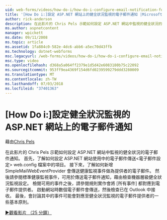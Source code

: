 ```yaml
---
uid: web-forms/videos/how-do-i/how-do-i-configure-email-notification-for-health-monitoring-on-an-aspnet-web-site
title: '[How Do i:]設定 ASP.NET 網站上的健全狀況監視的電子郵件通知 |Microsoft Docs'
author: rick-anderson
description: 在此影片的 Chris Pels 示範如何設定 ASP.NET 網站中監視的健全狀況的電子郵件通知。 首先，了解如何設定傳送 e...
ms.author: aspnetcontent
manager: wpickett
ms.date: 09/11/2008
ms.topic: article
ms.assetid: 1fa884c0-582e-4dc6-abb6-a5ec70d43ffb
ms.technology: dotnet-webforms
msc.legacyurl: /web-forms/videos/how-do-i/how-do-i-configure-email-notification-for-health-monitoring-on-an-aspnet-web-site
msc.type: video
ms.openlocfilehash: d368a5a064ff2379e1d5d42e6083180b75c22092
ms.sourcegitcommit: 953ff9ea4369f154d6fd0239599279ddd3280009
ms.translationtype: MT
ms.contentlocale: zh-TW
ms.lasthandoff: 07/03/2018
ms.locfileid: "37401363"
---
```

<a name="how-do-i-configure-email-notification-for-health-monitoring-on-an-aspnet-web-site"></a>[How Do i:]設定健全狀況監視的 ASP.NET 網站上的電子郵件通知
====================
藉由[Chris Pels](https://twitter.com/chrispels)

在此影片的 Chris Pels 示範如何設定 ASP.NET 網站中監視的健全狀況的電子郵件通知。 首先，了解如何設定 ASP.NET 網站使用中的電子郵件傳送&lt;電子郵件設定&gt; web.config 檔案中的項目。 接下來，了解如何新增 SimpleMailWebEventProvider 會傳送健康監視事件做為提供者的電子郵件。 然後請參閱標準健康監視事件，可用於傳送電子郵件通知，藉由檢查機器層級健全狀況監視設定。 檢閱可用的事件之後，請參閱規則實作會將 [所有事件] 都對應到電子郵件提供者。 啟動網站時數個電子郵件會傳送，然後檢查已在 Outlook 中接收。 最後，會討論其中的事件可能會對應至健全狀況監視的電子郵件提供者的一些基本原則。

[&#9654;觀看影片 （25 分鐘）](https://channel9.msdn.com/Blogs/ASP-NET-Site-Videos/how-do-i-configure-email-notification-for-health-monitoring-on-an-aspnet-web-site)
